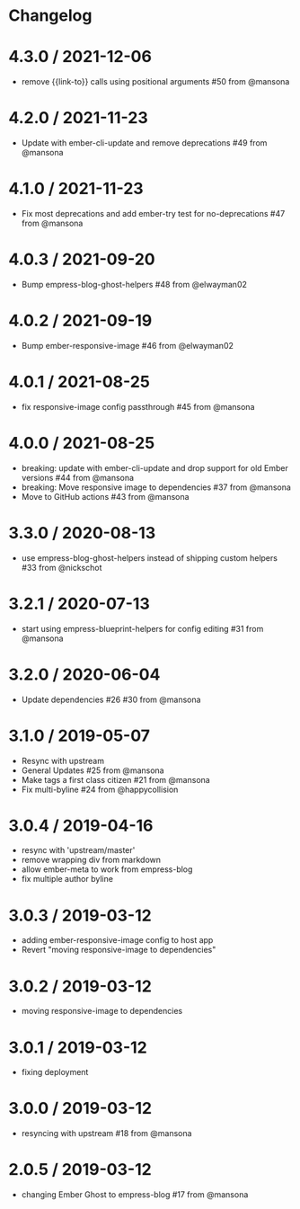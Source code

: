 # Changelog

4.3.0 / 2021-12-06
==================

  * remove {{link-to}} calls using positional arguments #50 from @mansona

4.2.0 / 2021-11-23
==================

  * Update with ember-cli-update and remove deprecations #49 from @mansona

4.1.0 / 2021-11-23
==================

  * Fix most deprecations and add ember-try test for no-deprecations #47 from @mansona

4.0.3 / 2021-09-20
==================

  * Bump empress-blog-ghost-helpers #48 from @elwayman02

4.0.2 / 2021-09-19
==================

  * Bump ember-responsive-image #46 from @elwayman02

4.0.1 / 2021-08-25
==================

  * fix responsive-image config passthrough #45 from @mansona

4.0.0 / 2021-08-25
==================

  * breaking: update with ember-cli-update and drop support for old Ember versions #44 from @mansona
  * breaking: Move responsive image to dependencies #37 from @mansona
  * Move to GitHub actions #43 from @mansona


3.3.0 / 2020-08-13
==================

  * use empress-blog-ghost-helpers instead of shipping custom helpers #33 from @nickschot

3.2.1 / 2020-07-13
==================

  * start using empress-blueprint-helpers for config editing #31 from @mansona

3.2.0 / 2020-06-04
==================

  * Update dependencies #26 #30 from @mansona

3.1.0 / 2019-05-07
==================

  * Resync with upstream
  * General Updates #25 from @mansona
  * Make tags a first class citizen #21 from @mansona
  * Fix multi-byline #24 from @happycollision

3.0.4 / 2019-04-16
==================

  * resync with 'upstream/master'
  * remove wrapping div from markdown
  * allow ember-meta to work from empress-blog
  * fix multiple author byline

3.0.3 / 2019-03-12
==================

* adding ember-responsive-image config to host app
* Revert "moving responsive-image to dependencies"

3.0.2 / 2019-03-12
==================  

* moving responsive-image to dependencies

3.0.1 / 2019-03-12
==================

* fixing deployment

3.0.0 / 2019-03-12
==================

* resyncing with upstream  #18 from @mansona

2.0.5 / 2019-03-12
==================

  * changing Ember Ghost to empress-blog #17 from @mansona
